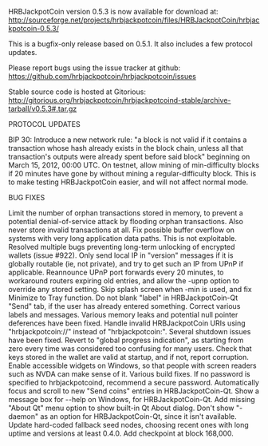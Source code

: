HRBJackpotCoin version 0.5.3 is now available for download at:
http://sourceforge.net/projects/hrbjackpotcoin/files/HRBJackpotCoin/hrbjackpotcoin-0.5.3/

This is a bugfix-only release based on 0.5.1.
It also includes a few protocol updates.

Please report bugs using the issue tracker at github:
https://github.com/hrbjackpotcoin/hrbjackpotcoin/issues

Stable source code is hosted at Gitorious:
http://gitorious.org/hrbjackpotcoin/hrbjackpotcoind-stable/archive-tarball/v0.5.3#.tar.gz

PROTOCOL UPDATES

BIP 30: Introduce a new network rule: "a block is not valid if it contains a transaction whose hash already exists in the block chain, unless all that transaction's outputs were already spent before said block" beginning on March 15, 2012, 00:00 UTC.
On testnet, allow mining of min-difficulty blocks if 20 minutes have gone by without mining a regular-difficulty block. This is to make testing HRBJackpotCoin easier, and will not affect normal mode.

BUG FIXES

Limit the number of orphan transactions stored in memory, to prevent a potential denial-of-service attack by flooding orphan transactions. Also never store invalid transactions at all.
Fix possible buffer overflow on systems with very long application data paths. This is not exploitable.
Resolved multiple bugs preventing long-term unlocking of encrypted wallets
(issue #922).
Only send local IP in "version" messages if it is globally routable (ie, not private), and try to get such an IP from UPnP if applicable.
Reannounce UPnP port forwards every 20 minutes, to workaround routers expiring old entries, and allow the -upnp option to override any stored setting.
Skip splash screen when -min is used, and fix Minimize to Tray function.
Do not blank "label" in HRBJackpotCoin-Qt "Send" tab, if the user has already entered something.
Correct various labels and messages.
Various memory leaks and potential null pointer deferences have been fixed.
Handle invalid HRBJackpotCoin URIs using "hrbjackpotcoin://" instead of "hrbjackpotcoin:".
Several shutdown issues have been fixed.
Revert to "global progress indication", as starting from zero every time was considered too confusing for many users.
Check that keys stored in the wallet are valid at startup, and if not, report corruption.
Enable accessible widgets on Windows, so that people with screen readers such as NVDA can make sense of it.
Various build fixes.
If no password is specified to hrbjackpotcoind, recommend a secure password.
Automatically focus and scroll to new "Send coins" entries in HRBJackpotCoin-Qt.
Show a message box for --help on Windows, for HRBJackpotCoin-Qt.
Add missing "About Qt" menu option to show built-in Qt About dialog.
Don't show "-daemon" as an option for HRBJackpotCoin-Qt, since it isn't available.
Update hard-coded fallback seed nodes, choosing recent ones with long uptime and versions at least 0.4.0.
Add checkpoint at block 168,000.
